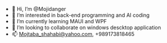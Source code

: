- 👋 Hi, I’m @Mojidanger
- 👀 I’m interested in back-end programming and AI coding
- 🌱 I’m currently learning MAUI and WPF
- 💞️ I’m looking to collaborate on windows descktop application
- 📫 Mojtaba_shahabi@yahoo.com, +989173818465

<!---
Mojidanger/Mojidanger is a ✨ special ✨ repository because its `README.md` (this file) appears on your GitHub profile.
You can click the Preview link to take a look at your changes.
--->

